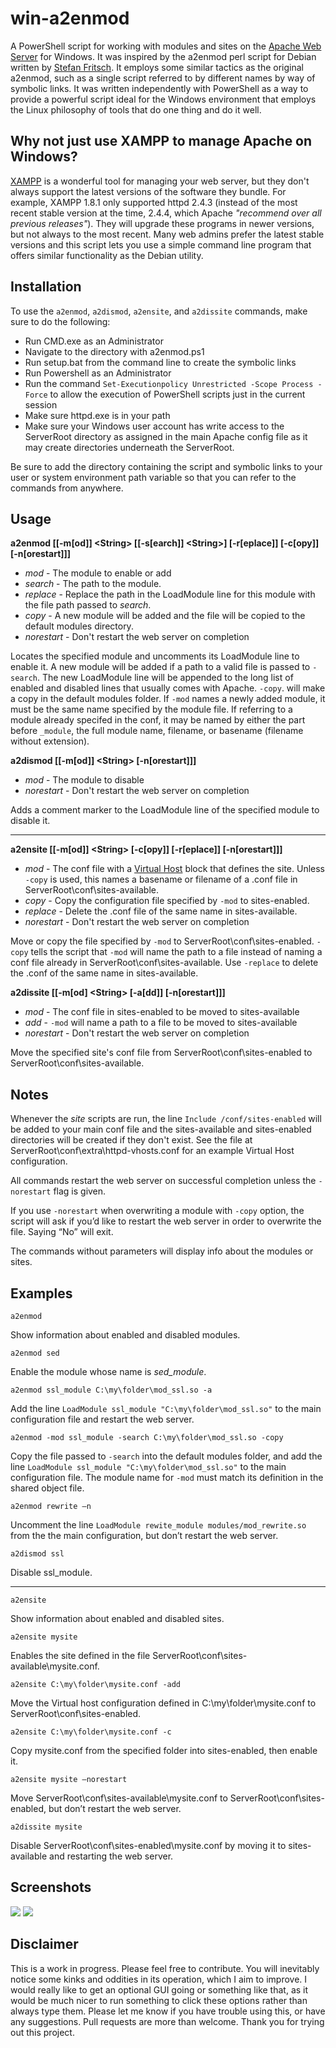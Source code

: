 # win-a2enmod
A PowerShell script for working with modules and sites on the [Apache Web Server][] for Windows. It was inspired by the a2enmod perl script for Debian written by [Stefan Fritsch][]. It employs some similar tactics as the original a2enmod, such as a single script referred to by different names by way of symbolic links. It was written independently with PowerShell as a way to provide a powerful script ideal for the Windows environment that employs the Linux philosophy of tools that do one thing and do it well.

[Apache Web Server]: http://httpd.apache.org/
[Stefan Fritsch]: http://www.sfritsch.de/

## Why not just use XAMPP to manage Apache on Windows?
[XAMPP][] is a wonderful tool for managing your web server, but they don't always support the latest versions of the software
they bundle. For example, XAMPP 1.8.1 only supported httpd 2.4.3 (instead of the most recent stable version at the time, 2.4.4,
which Apache *"recommend over all previous releases"*). They will upgrade these programs in newer versions, but not always to the most recent. Many web admins prefer the latest stable versions and this script lets you use a simple command line program that
offers similar functionality as the Debian utility.

[XAMPP]: http://www.apachefriends.org/en/xampp-windows.html

## Installation
To use the `a2enmod`, `a2dismod`, `a2ensite`, and `a2dissite` commands, make sure to do the following:

* Run CMD.exe as an Administrator
* Navigate to the directory with a2enmod.ps1
* Run setup.bat from the command line to create the symbolic links
* Run Powershell as an Administrator
* Run the command `Set-Executionpolicy Unrestricted -Scope Process -Force` to allow the execution of PowerShell scripts just in the current session
* Make sure httpd.exe is in your path
* Make sure your Windows user account has write access to the ServerRoot directory as assigned in the main Apache config file as it may create directories underneath the ServerRoot.

Be sure to add the directory containing the script and symbolic links to your user or system environment path variable so that you can refer to the commands from anywhere.

## Usage  

  __a2enmod [[-m[od]] \<String\> [[-s[earch]] \<String\>] [-r[eplace]] [-c[opy]] [-n[orestart]]]__
* _mod_ - The module to enable or add
* _search_ - The path to the module.
* _replace_ - Replace the path in the LoadModule line for this module with the file path passed to _search_.
* _copy_ - A new module will be added and the file will be copied to the default modules directory.
* _norestart_ - Don't restart the web server on completion

Locates the specified module and uncomments its LoadModule line to enable it. A new module will be added if a path to a valid file is passed to `-search`. The new LoadModule line will be appended to the long list of enabled and disabled lines that usually comes with Apache. `-copy`. will make a copy in the default modules folder. If `-mod` names a newly added module, it must be the same name specified by the module file. If referring to a module already specifed in the conf, it may be named by either the part before `_module`, the full module name, filename, or basename (filename without extension).
	
  __a2dismod [[-m[od]] \<String\> [-n[orestart]]]__
* _mod_ - The module to disable
* _norestart_ - Don't restart the web server on completion

Adds a comment marker to the LoadModule line of the specified module to disable it.

***********

  __a2ensite [[-m[od]] \<String\> [-c[opy]] [-r[eplace]] [-n[orestart]]]__
* _mod_ - The conf file with a [Virtual Host] block that defines the site. Unless `-copy` is used, this names a basename or filename of a .conf file in ServerRoot\conf\sites-available.
* _copy_ - Copy the configuration file specified by `-mod` to sites-enabled.
* _replace_ - Delete the .conf file of the same name in sites-available.
* _norestart_ - Don't restart the web server on completion

Move or copy the file specified by `-mod` to  ServerRoot\conf\sites-enabled. `-copy` tells the script that `-mod` will name the path to a file instead of naming a conf file already in ServerRoot\conf\sites-available. Use `-replace` to delete the .conf of the same name in sites-available.

[Virtual Host]: http://httpd.apache.org/docs/2.4/vhosts/

  __a2dissite [[-m[od] \<String\> [-a[dd]] [-n[orestart]]]__
* _mod_ - The conf file in sites-enabled to be moved to sites-available
* _add_ - `-mod` will name a path to a file to be moved to sites-available
* _norestart_ - Don't restart the web server on completion

Move the specified site's conf file from ServerRoot\conf\sites-enabled to ServerRoot\conf\sites-available.

## Notes
Whenever the _site_ scripts are run, the line `Include /conf/sites-enabled` will be added to your main conf file and the sites-available and sites-enabled directories will be created if they don't exist. See the file at ServerRoot\conf\extra\httpd-vhosts.conf for an example Virtual Host configuration.

All commands restart the web server on successful completion unless the `-norestart` flag is given.

If you use `-norestart` when overwriting a module with `-copy` option, the script will ask if you’d like to restart the web server in order to overwrite the file. Saying “No” will exit.

The commands without parameters will display info about the modules or sites.


## Examples
	a2enmod
Show information about enabled and disabled modules.

	a2enmod sed
Enable the module whose name is *sed_module*.

	a2enmod ssl_module C:\my\folder\mod_ssl.so -a
Add the line `LoadModule ssl_module "C:\my\folder\mod_ssl.so"` to the main configuration file and restart the web server.

	a2enmod -mod ssl_module -search C:\my\folder\mod_ssl.so -copy
Copy the file passed to `-search` into the default modules folder, and add the line `LoadModule ssl_module "C:\my\folder\mod_ssl.so"` to the main configuration file. The module name for `-mod` must match its definition in the shared object file.

	a2enmod rewrite –n
Uncomment the line `LoadModule rewite_module modules/mod_rewrite.so` from the the main configuration, but don’t restart the web server.

	a2dismod ssl
Disable ssl_module.

***********
	a2ensite
Show information about enabled and disabled sites.

	a2ensite mysite
Enables the site defined in the file ServerRoot\conf\sites-available\mysite.conf.

	a2ensite C:\my\folder\mysite.conf -add
Move the Virtual host configuration defined in C:\my\folder\mysite.conf to ServerRoot\conf\sites-enabled.

	a2ensite C:\my\folder\mysite.conf -c
Copy mysite.conf from the specified folder into sites-enabled, then enable it.

	a2ensite mysite –norestart
Move ServerRoot\conf\sites-available\mysite.conf to ServerRoot\conf\sites-enabled, but don’t restart the web server.

	a2dissite mysite
Disable ServerRoot\conf\sites-enabled\mysite.conf by moving it to sites-available and restarting the web server.

## Screenshots
<img src="http://aninternetpresence.net/github/mod_screenshots.png" style="border:none"/>
<img src="http://aninternetpresence.net/github/site_screenshots.png" style="border:none"/>

## Disclaimer
This is a work in progress. Please feel free to contribute. You will inevitably notice some kinks and oddities in its operation, which I aim to improve. I would really like to get an optional GUI going or something like that, as it would be much nicer to run something to click these options rather than always type them. Please let me know if you have trouble using this, or have any suggestions. Pull requests are more than welcome. Thank you for trying out this project.
